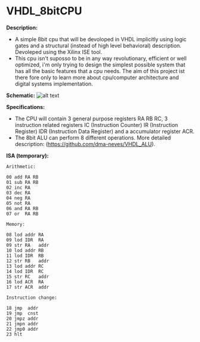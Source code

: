 # VHDL_8bitCPU

**Description:**
  - A simple 8bit cpu that will be devoloped in VHDL implicitly using logic gates and a structural (instead of high level behavioral) description. Devoleped using the Xilinx ISE tool.
  - This cpu isn't suposso to be in any way revolutionary, efficient or well optimized, i'm only trying to design the simplest possible system that has all the basic features that a cpu needs. The aim of this project ist there fore only to learn more about cpu/computer architecture and digital systems implementation.

**Schematic:**
  ![alt text](https://github.com/dma-neves/VHDL_8bitCPU/blob/main/other/cpu_schem.png)

**Specifications:**
  - The CPU will contain 3 general purpose registers RA RB RC, 3 instruction related registers IC (Instruction Counter) IR (Instruction Register) IDR (Instruction Data Register) and a accumulator register ACR.
  - The 8bit ALU can perform 8 different operations. More detailed description: (https://github.com/dma-neves/VHDL_ALU).
  
**ISA (temporary):**

	Arithmetic:

	00 add RA RB
	01 sub RA RB
	02 inc RA
	03 dec RA
	04 neg RA
	05 not RA
	06 and RA RB
	07 or  RA RB

	Memory:

	08 lod addr RA
	09 lod IDR  RA
	09 str RA   addr
	10 lod addr RB
	11 lod IDR  RB
	12 str RB   addr
	13 lod addr RC
	14 lod IDR  RC
	15 str RC   addr
	16 lod ACR  RA
	17 str ACR  addr

	Instruction change:

	18 jmp  addr
	19 jmp 	cnst 
	20 jmpz addr
	21 jmpn addr
	22 jmp0 addr
	23 hlt
